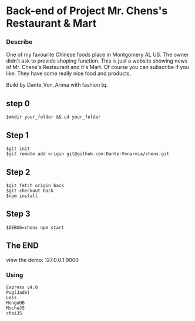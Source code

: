 # Back-end of Project Mr. Chens's Restaurant & Mart
### Describe
One of my favourite Chinese foods place in Montgomery AL US. The owner didn't ask to provide shoping function.
This is just a website showing news of Mr. Chens's Restaurant and it's Mart. Of course you can subscribe if you like. They have some really nice food and products.

Build by Dante_Von_Arima with fashion tq.

## step 0
    $mkdir your_folder && cd your_folder

## Step 1
    $git init
    $git remote add origin git@github.com:Dante-Vonarmia/chens.git

## Step 2
    $git fetch origin back
    $git checkout back
    $npm install

## Step 3
    $DEBUG=chens npm start

## The END
view the demo: 127.0.0.1:9000

### Using
    Express v4.0
    Pug(Jade)
    Less
    MongoDB
    MochaJS
    chaiJS
